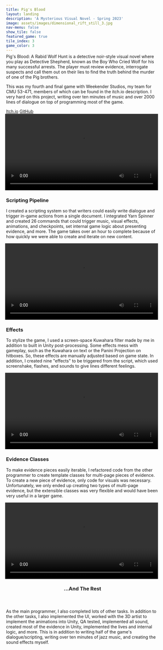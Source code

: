 ```yaml
---
title: Pig's Blood
layout: landing
description: 'A Mysterious Visual Novel - Spring 2023'
image: assets/images/dimensional_rift_still_3.jpg
nav-menu: false
show_tile: false
featured_game: true
tile_index: 3
game_color: 3
---
```

<!-- Main -->
<div class="main pigs-blood" id="main" onclick="onPlayClick('a');">
<!-- One -->
<section id="one">
	<div class="inner" style="margin-top: -10px;">
		<p>Pig's Blood: A Rabid Wolf Hunt is a detective noir-style visual novel where you play as Detective Shepherd, known as the Boy Who Cried Wolf for his many successful arrests. The player must review evidence, interrogate suspects and call them out on their lies to find the truth behind the murder of one of the Pig brothers.</p>
        <p>This was my fourth and final game with Weekender Studios, my team for CMU 53-471, members of which can be found in the itch.io description. I very hard on this project, writing over ten minutes of music and over 2000 lines of dialogue on top of programming most of the game.</p>
		<p></p>
		<a class="button" href="https://willozeas.itch.io/pigs-blood" target="_blank">Itch.io</a>
		<a class="button" href="https://github.com/williamozeas/Pigs-Blood" target="_blank">GitHub</a>
	</div>
</section>

<section id="two">
	<div class="inner">
		<div class="row uniform pigs-blood">
			<script>
				vid_ids = ['vid1', 'vid2', 'vid3', 'vid4'];
			</script>
			<div class="4u 6u$(medium) 12u$(small)">
				<div class="box showcase" onmouseover="mouseoverBox(true, 'vid1')" onmouseleave="mouseoverBox(false, 'vid1')" onmouseclick="onPlayClick('vid1')">
					<video loop id="vid1" controls play_on_click width="100%" style="margin-left: -0.25em;">
						<source src="../assets/videos/dimensional_rift_building.mp4" type="video/mp4">
					</video>
					<h3>Scripting Pipeline</h3>
					<p>I created a scripting system so that writers could easily write dialogue and trigger in-game actions from a single document. I integrated Yarn Spinner and created 26 commands that could trigger music, visual effects, animations, and checkpoints, set internal game logic about presenting evidence, and more. The game takes over an hour to complete because of how quickly we were able to create and iterate on new content.</p>
					<p></p>
				</div>
			</div>
			<div class="4u 6u$(medium) 12u$(small)">
				<div class="box showcase" onmouseover="mouseoverBox(true, 'vid2')" onmouseleave="mouseoverBox(false, 'vid2')" onmouseclick="onPlayClick('vid2')">
					<video loop id="vid2" controls play_on_click width="100%" style="margin-left: -0.25em;">
						<source src="../assets/videos/dimensional_rift_gameflow.mp4" type="video/mp4">
					</video>
					<h3>Effects</h3>
					<p>To stylize the game, I used a screen-space Kuwahara filter made by me in addition to built in Unity post-processing. Some effects mess with gameplay, such as the Kuwahara on text or the Panini Projection on hitboxes. So, these effects are manually adjusted based on game state. In addition, I created nine "effects" to be triggered from the script, which used screenshake, flashes, and sounds to give lines different feelings.</p>
					<p></p>
				</div>
			</div>
			<div class="4u$ 6u$(medium) 12u$(small)">
				<div class="box showcase" onmouseover="mouseoverBox(true, 'vid3')" onmouseleave="mouseoverBox(false, 'vid3')" onmouseclick="onPlayClick('vid3')">
					<video loop id="vid3" controls play_on_click width="100%" style="margin-left: -0.25em;">
						<source src="../assets/videos/dimensional_rift_gun_haybale.mp4" type="video/mp4">
					</video>
					<h3>Evidence Classes</h3>
					<p>To make evidence pieces easily iterable, I refactored code from the other programmer to create template classes for multi-page pieces of evidence. To create a new piece of evidence, only code for visuals was necessary. Unfortunately, we only ended up creating two types of multi-page evidence, but the extensible classes was very flexible and would have been very useful in a larger game.</p>
					<p></p>
				</div>
			</div>
			<div class="12u 6u$(medium) 12u$(small)">
				<div id="vid4parent" class="row box showcase" onmouseover="mouseoverBox(true, 'vid4', 'vid4parent')" onmouseleave="mouseoverBox(false, 'vid4', 'vid4parent')" onmouseclick="onPlayClick('vid4')">
					<div class="4u 12u$(medium) bottom-box-image" id="design">
						<video loop id="vid4" controls play_on_click width="100%" style="margin-left: -0.25em;">
							<source src="../assets/videos/dimensional_rift_opening_cutscene.mp4" type="video/mp4">
						</video>
					</div>
					<div class="8u 12u$(medium) bottom-box" style="padding-bottom: 1em;">
						<header>
							<h3>...And The Rest</h3>
						</header>
						<p>As the main programmer, I also completed lots of other tasks. In addition to the other tasks, I also implemented the UI, worked with the 3D artist to implement the animations into Unity, QA tested, implemented all sound, created most of the evidence in Unity, implemented the lives and internal logic, and more. This is in addition to writing half of the game's dialogue/scripting, writing over ten minutes of jazz music, and creating the sound effects myself.</p>
					</div>
				</div>
			</div>
		</div>
	</div>
</section>


</div>
